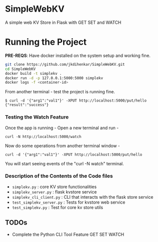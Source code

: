 # SimpleWebKV

A simple web KV Store in Flask with GET SET and WATCH

# Running the Project

**PRE-REQS**: Have docker installed on the system setup and working fine.


```bash
git clone https://github.com/jkdihenkar/SimpleWebKV.git
cd SimpleWebKV
docker build -t simplekv .
docker run -d -p 127.0.0.1:5000:5000 simplekv
docker logs -f <container-id>
```

From another terminal - test the project is running fine.

```
$ curl -d '{"arg1":"val1"}' -XPUT http://localhost:5000/put/hello 
{"result":"success"}
```

### Testing the Watch Feature

Once the app is running - Open a new terminal and run - 
```
curl -N http://localhost:5000/watch
```

Now do some operations from another terminal window - 

```
curl -d '{"arg1":"val1"}' -XPUT http://localhost:5000/put/hello 
```

You will start seeing events of the "curl -N watch" terminal.

### Description of the Contents of the Code files

* `simplekv.py` : core KV store functionalities
* `simplekv_server.py` : flask kvstore service
* `simplekv_cli_client.py` : CLI that interacts with the flask store service
* `test_simplekv_server.py` : Tests for kvstore web service
* `test_simplekv.py` : Test for core kv store utils

## TODOs
* Complete the Python CLI Tool Feature GET SET WATCH
